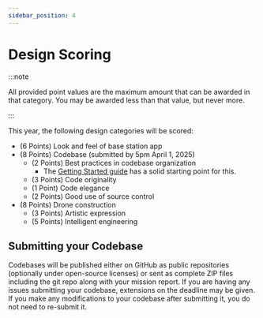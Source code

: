 ```yaml
---
sidebar_position: 4
---
```


# Design Scoring

:::note

All provided point values are the maximum amount that can be awarded in that category. You may be awarded less than that value, but never more.

:::

This year, the following design categories will be scored:

- (6 Points) Look and feel of base station app
- (8 Points) Codebase (submitted by 5pm April 1, 2025)
  - (2 Points) Best practices in codebase organization
    - The [Getting Started guide](/category/getting-started) has a solid starting point for this.
  - (3 Points) Code originality
  - (1 Point) Code elegance
  - (2 Points) Good use of source control
- (8 Points) Drone construction
  - (3 Points) Artistic expression
  - (5 Points) Intelligent engineering

## Submitting your Codebase

Codebases will be published either on GitHub as public repositories (optionally under open-source licenses) or sent as complete ZIP files including the git repo along with your mission report. If you are having any issues submitting your codebase, extensions on the deadline may be given. If you make any modifications to your codebase after submitting it, you do not need to re-submit it.
